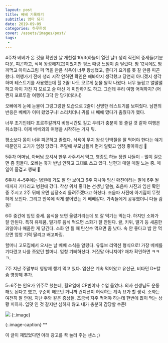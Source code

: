 ```yaml
---
layout: post
title: 베베 기록하기
subtitle: 엄마 되기
date: 2019-09-09
categories: 하루한생
cover: /assets/images/post/
tags:
 - 
---
```



4주차
베베가 온 것을 확인한 날 개천절 10/3(하늘이 열린 날!)
생리 직전의 증세들(기분 다운, 피곤하고, 식욕 왕성해지고)이었지만 평소 때랑 느낌이 좀 달랐다. 밤 12시에도 밤 까먹고 아이스크림 퍼 먹을 만큼 식욕이 너무 왕성했고, 졸다가 요가를 못 갈 만큼 피곤했다. 여행가기 전에 생리 시작 안하면 확인은 해봐야지 생각했고 당연히 아니겠지 생각하며 테스트기를 사용했는데 헐 2줄! 나도 모르게 눈물 왈칵 나왔다. 너무 놀랍고 얼떨떨하고 아이 가진 지 모르고 술 마신 게 미안하기도 하고. 그런데 우리 여행 어떡하지? (어쩐지 포르투갈 여행이 그닥 안 당기더라니)

오빠에게 눈에 눈물이 그렁그렁한 모습으로 2줄이 선명한 테스트기를 보여줬다. 남편의 반응은 베베가 이미 왔었구나! 소리치더니 귀를 내 배에 댔다가 춤췄다가 했다.

너무 초기인데다 포르투갈까지 비행시간도 길고 우리가 충분히 못 즐길 것 같아 여행은 취소했다. 이제 베베와의 여행을 시작하는 거지 뭐.

평소보다 몸이 너무 피곤하고 졸렸다. 식욕이 무지 왕성
단백질을 잘 먹어야 한다는 얘기 때문인지 고기가 엄청 당겼다.
주말에 부모님들께 먼저 알렸고 엄청 좋아하심 

5주차
어머님, 아버님 오셔서 한우 사주셔서 먹고, 영종도 하늘 정원 나들이 – 많이 걸으면 좀 힘들다. 
오빠는 휴가 반납 안하고 그대로 쓰고 있다. 남편과 매일 매일 노는 중.
매일이 즐겁고 행복 

6주차
4~5주에는 병원에 가도 잘 안 보이고 6주 지나야 임신 확진이라는 말에 6주 될 때까지 기다리고 병원에 갔다.
착상 위치 좋다는 선생님 말씀, 초음파 사진과 임신 확인증 주시고 2주 뒤에 오면 심장소리 들려주겠다고 하셨다.
초음파 사진에 아기집이 뚜렷하게 보인다. 그리고 안쪽에 작게 붙어있는 게 베베같다.
가족들에게 공유했더니 다들 감동!

6주 중간에 입덧 증세. 음식을 보면 울렁거리는데 또 잘 먹기는 먹는다. 하지만 소화가 잘 안된다. 특히 유제품, 밀가루 음식 먹으면 소화가 잘 안된다. 귤, 키위, 딸기 등 새콤한 과일이나 매콤한 게 당긴다. 소화 안 될 때 탄산수 먹으면 좀 낫다. 속 안 좋다고 밥 안 먹으면 엄청 기력 딸리고 배고파짐. 

할머니 고모집에서 오시는 날 베베 소식을 알렸다. 유튜브 리액션 형식으로! 가장 베베를 기다렸고 나를 쪼았던 할머니. 엄청 기뻐하셨다. 거짓말 아니지야? 재차 확인하면 ㅋㅋㅋ.

7주
지난 주말부터 영양제 챙겨 먹고 있다. 엽산은 계속 먹어왔고 유산균, 비타민 D+칼슘 영양제 추가. 

5~6주는 인요가 위주로 했는데, 월요일에 CP빈야사 수업 들었다. 의사 선생님도 운동해도 된다고 했고, 꾸준히 해오던 거니까 컨디션이 허락하는 계속 요가 할 생각. 소화는 여전히 잘 안됨. 지난 주와 같은 증상들. 조금씩 자주 먹어야 하는데 한번에 많이 먹는 상황 피하자. 입덧 인 것 같지만 심하지 않고 내가 충분히 감당할 수준!



 ![](/assets/images/post/20190908/.jpg)
{:.image}

{:.image-caption}
**


이 글이 재밌었다면 아래 광고를 꾹 눌러 주는 센스 ;)